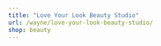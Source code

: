 ```yaml
---
title: "Love Your Look Beauty Studio"
url: /wayne/love-your-look-beauty-studio/
shop: beauty
---
```

